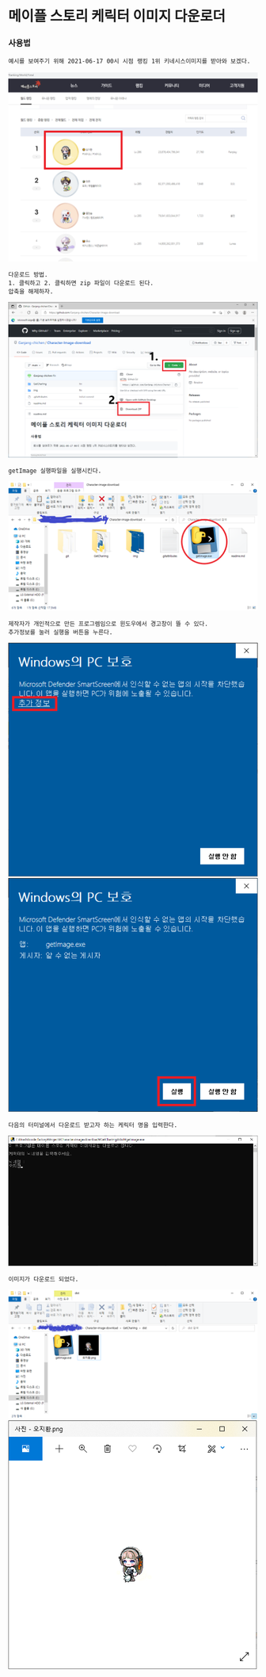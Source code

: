 
# 메이플 스토리 케릭터 이미지 다운로더

### 사용법

    예시를 보여주기 위해 2021-06-17 00시 시점 랭킹 1위 키네시스이미지를 받아와 보겠다.

<img src="./img/목표설정.png"/>

    다운로드 방법.
    1. 클릭하고 2. 클릭하면 zip 파일이 다운로드 된다.
    압축을 해제하자.

<img src="./img/파일다운로드.png"/>

    getImage 실행파일을 실행시킨다.
    
<img src="./img/실행전.png"/>

    제작자가 개인적으로 만든 프로그렘임으로 윈도우에서 경고창이 뜰 수 있다.
    추가정보를 눌러 실행을 버튼을 누른다.

<img src="./img/윈도우경고0.png"/>
<img src="./img/윈도우경고1.png"/>

    다음의 터미널에서 다운로드 받고자 하는 케릭터 명을 입력한다.

<img src="./img/실행화면.png"/>

    이미지가 다운로드 되었다.

<img src="./img/결과화면.png"/>

<img src="./img/결과물.png"/>